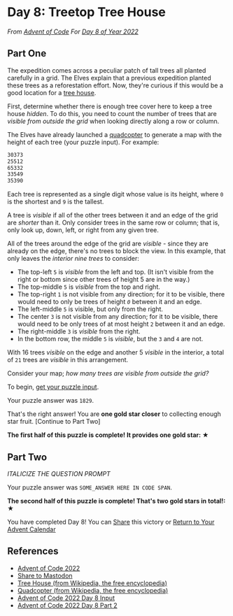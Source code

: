 # Day 8: Treetop Tree House

*From [Advent of Code][advent-code-22]*
*For [Day 8 of Year 2022][advent-code-22-day-8]*

## Part One

The expedition comes across a peculiar patch of
tall trees all planted carefully in a grid.
The Elves explain that a
previous expedition planted these trees as a reforestation effort.
Now,
they're curious if this would be a good location for a [tree house][treehouse-wiki].

First,
determine whether there is enough tree cover here to keep a tree house *hidden*.
To do this,
you need to count the number of trees that are *visible from outside the grid*
when looking directly along a row or column.

The Elves have already launched a [quadcopter][quadcopter-wiki] to
generate a map with the height of each tree (your puzzle input).
For example:

```txt
30373
25512
65332
33549
35390
```

Each tree is represented as a single digit whose value is its height,
where `0` is the shortest and `9` is the tallest.

A tree is *visible* if all of the other trees between it and an edge of the grid
are *shorter* than it.
Only consider trees in the same row or column;
that is,
only look up, down, left, or right from any given tree.

All of the trees around the edge of the grid are *visible* -
since they are already on the edge,
there's no trees to block the view.
In this example,
that only leaves the *interior nine trees* to consider:

- The top-left `5` is *visible* from the left and top.
(It isn't visible from the right or
bottom since other trees of height 5 are in the way.)
- The top-middle `5` is *visible* from the top and right.
- The top-right `1` is not visible from any direction;
for it to be visible,
there would need to only be trees of height *`0`* between it and an edge.
- The left-middle `5` is visible, but only from the right.
- The center `3` is not visible from any direction;
for it to be visible,
there would need to be only trees of at most height `2` between it and an edge.
- The right-middle `3` is *visible* from the right.
- In the bottom row,
the middle `5` is *visible*,
but the `3` and `4` are not.

With 16 trees *visible* on the edge and another 5 *visible* in the interior,
a total of `21` trees are *visible* in this arrangement.

Consider your map;
*how many trees are visible from outside the grid?*

To begin, [get your puzzle input][advent-code-22-day8-input].

Your puzzle answer was `1829`.

That's the right answer! You are **one gold star closer** to collecting enough star fruit.
[Continue to Part Two]

**The first half of this puzzle is complete! It provides one gold star: ★**

## Part Two

<!-- START Pasted Instructions -->
<!-- END Pasted Instructions -->
*ITALICIZE THE QUESTION PROMPT*

Your puzzle answer was `SOME_ANSWER HERE IN CODE SPAN`.

**The second half of this puzzle is complete! That's two gold stars in total!: ★**

You have completed Day 8! You can [Share][advent-share-mastodon] this victory or
[Return to Your Advent Calendar][advent-code-22]

## References

- [Advent of Code 2022][advent-code-22]
- [Share to Mastodon][advent-share-mastodon]
- [Tree House (from Wikipedia, the free encyclopedia)][treehouse-wiki]
- [Quadcopter (from Wikipedia, the free encyclopedia)][quadcopter-wiki]
- [Advent of Code 2022 Day 8 Input][advent-code-22-day8-input]
- [Advent of Code 2022 Day 8 Part 2][advent-code-22-day8-part2]

<!-- Hidden Reference Links Below Here -->
[advent-code-22]: https://adventofcode.com/2022 "Advent of Code 2022"
[advent-code-22-day-8]: https://adventofcode.com/2022/day/8
[advent-share-mastodon]: https://fosstodon.org/share?text=I+just+completed+%22Rock+Paper+Scissors%22+%2D+Day+2+%2D+Advent+of+Code+2022+%23AdventOfCode+https%3A%2F%2Fadventofcode%2Ecom%2F2022%2Fday%2F2 "Share to Mastodon"
[treehouse-wiki]: https://en.wikipedia.org/wiki/Tree_house "Tree House (from Wikipedia, the free encyclopedia)"
[quadcopter-wiki]: https://en.wikipedia.org/wiki/Quadcopter "Quadcopter (from Wikipedia, the free encyclopedia)"
[advent-code-22-day8-input]: https://adventofcode.com/2022/day/8/input "Advent of Code 2022 Day 8 Input"
[advent-code-22-day8-part2]: https://adventofcode.com/2022/day/8#part2 "Advent of Code 2022 Day 8 Part 2"
